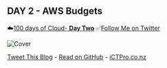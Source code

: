 
## DAY 2 - AWS Budgets 
☁️[100 days of Cloud- **Day Two**](https://github.com/anuvindhs/100daysofcloud)
 ✅[Follow Me on Twitter](https://twitter.com/anuvindhs)

![Cover](  )

[Tweet This Blog](https://link.anuvindh.com/twitter/DAY-1-AMAZON-SES-tweet.html)  - [Read on GitHub](https://github.com/anuvindhs/100daysofcloud) - [iCTPro.co.nz](https://ictpro.co.nz)

